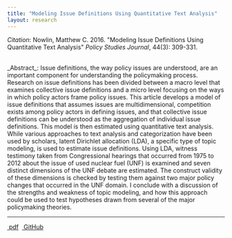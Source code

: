 ```yaml
---
title: "Modeling Issue Definitions Using Quantitative Text Analysis"
layout: research
---
```


_Citation_: Nowlin, Matthew C. 2016.  "Modeling Issue Definitions Using Quantitative Text Analysis" _Policy Studies Journal_, 44(3): 309-331.

<br />
_Abstract_: Issue definitions, the way policy issues are understood, are an important component for understanding the policymaking process. Research on issue definitions has been divided between a macro level that examines collective issue definitions and a micro level focusing on the ways in which policy actors frame policy issues. This article develops a model of issue definitions that assumes issues are multidimensional, competition exists among policy actors in defining issues, and that collective issue definitions can be understood as the aggregation of individual issue definitions. This model is then estimated using quantitative text analysis. While various approaches to text analysis and categorization have been used by scholars, latent Dirichlet allocation (LDA), a specific type of topic modeling, is used to estimate issue definitions. Using LDA, witness testimony taken from Congressional hearings that occurred from 1975 to 2012 about the issue of used nuclear fuel (UNF) is examined and seven distinct dimensions of the UNF debate are estimated. The construct validity of these dimensions is checked by testing them against two major policy changes that occurred in the UNF domain. I conclude with a discussion of the strengths and weakness of topic modeling, and how this approach could be used to test hypotheses drawn from several of the major policymaking theories.

<hr class="separator">

<p><a href="{{ site.url }}/files/psj2015.pdf"><i class="fa fa-file-pdf-o"></i>&nbsp;pdf</a>&nbsp;&nbsp;<a href="https://github.com/mnowlin/IssueDefinitions"><i class="fa fa-github"></i>&nbsp;GitHub</a></p>
